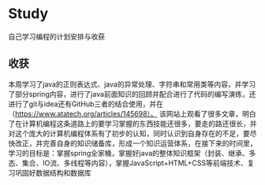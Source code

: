 # Study
自己学习编程的计划安排与收获

## 收获

本周学习了java的正则表达式、java的异常处理、字符串和常用类等内容，并学习了部分spring内容，进行了java前面知识的回顾并配合进行了代码的编写演练，还进行了git与idea还有GitHub三者的结合使用，并在（https://www.atatech.org/articles/145698）。 该网站上观看了很多文章，明白了在计算机编程这条道路上的要学习掌握的东西技能还很多，要走的路还很长，并对这个庞大的计算机编程体系有了初步的认知，同时认识到自身存在的不足，要尽快改正，并完善自身的知识储备库，形成一个知识运营体系，在接下来的时间里，学习的目标是：掌握spring全家桶，掌握好java的整体知识框架（封装、继承、多态、集合、IO流、多线程等内容），掌握JavaScript+HTML+CSS等前端技术、复习巩固好数据结构和数据库
